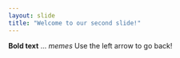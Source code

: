 ```yaml
---
layout: slide
title: "Welcome to our second slide!"
---
```

**Bold text** ... *memes*
Use the left arrow to go back!
